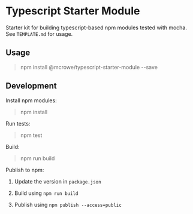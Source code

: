 # Typescript Starter Module

Starter kit for building typescript-based npm modules tested with mocha. See `TEMPLATE.md` for usage.

## Usage

> npm install @mcrowe/typescript-starter-module --save

## Development

Install npm modules:

> npm install

Run tests:

> npm test

Build:

> npm run build

Publish to npm:

1. Update the version in `package.json`

2. Build using `npm run build`

3. Publish using `npm publish --access=public`


